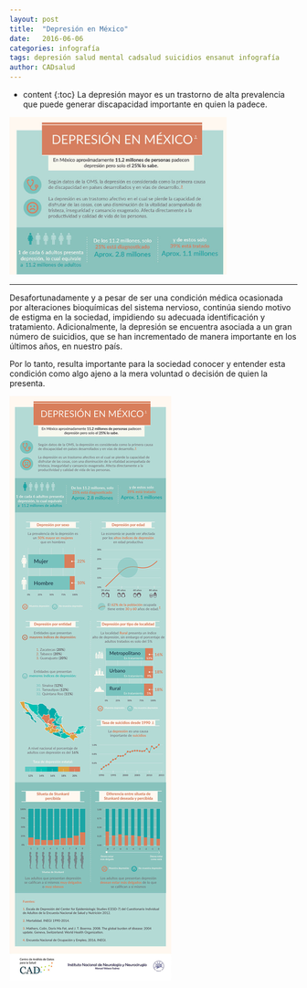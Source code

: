 ```yaml
---
layout: post
title:  "Depresión en México"
date:   2016-06-06 
categories: infografía
tags: depresión salud mental cadsalud suicidios ensanut infografía
author: CADsalud
---
```

* content
{:toc}
La depresión mayor es un trastorno de alta prevalencia que puede generar discapacidad importante en quien la padece.

<img src="/images-post/infografia_depresion_img.png" width="380">

----


Desafortunadamente y a pesar de ser una condición médica ocasionada por alteraciones bioquímicas del sistema nervioso, continúa siendo motivo de estigma en la sociedad, impidiendo su adecuada identificación y tratamiento. Adicionalmente, la depresión se encuentra asociada a un gran número de suicidios, que se han incrementado de manera importante en los últimos años, en nuestro país.  

Por lo tanto, resulta importante para la sociedad conocer y entender esta condición como algo ajeno a la mera voluntad o decisión de quien la presenta.

![depresion](/images-post/depresion.jpg)
